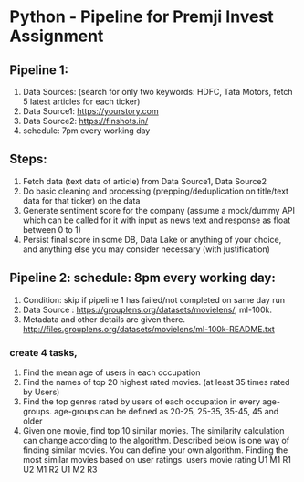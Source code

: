 # Python  -  Pipeline for Premji Invest Assignment


## Pipeline 1: 
1. Data Sources: (search for only two keywords: HDFC, Tata Motors, fetch 5 latest articles for each ticker)
2. Data Source1: https://yourstory.com
3. Data Source2: https://finshots.in/
4. schedule: 7pm every working day

## Steps:
1. Fetch data (text data of article) from Data Source1, Data Source2
2. Do basic cleaning and processing (prepping/deduplication on title/text data for that ticker) on the data
3. Generate sentiment score for the company (assume a mock/dummy API which can be called for it with input as news text and response as float between 0 to 1)
4. Persist final score in some DB, Data Lake or anything of your choice, and anything else you may consider necessary (with justification)

## Pipeline 2: schedule: 8pm every working day:
1. Condition: skip if pipeline 1 has failed/not completed on same day run
2. Data Source : https://grouplens.org/datasets/movielens/, ml-100k.
3. Metadata and other details are given there. http://files.grouplens.org/datasets/movielens/ml-100k-README.txt
  
### create 4 tasks,
  1. Find the mean age of users in each occupation
  2. Find the names of top 20 highest rated movies. (at least 35 times rated by Users)
  3. Find the top genres rated by users of each occupation in every age-groups. age-groups can be defined as 20-25, 25-35, 35-45, 45 and older
  4. Given one movie, find top 10 similar movies. The similarity calculation can change according to the algorithm.
  Described below is one way of finding similar movies. You can define your own algorithm.
  Finding the most similar movies based on user ratings.
  users   movie    rating 
  U1      M1       R1
  U2      M1       R2
  U1      M2       R3
